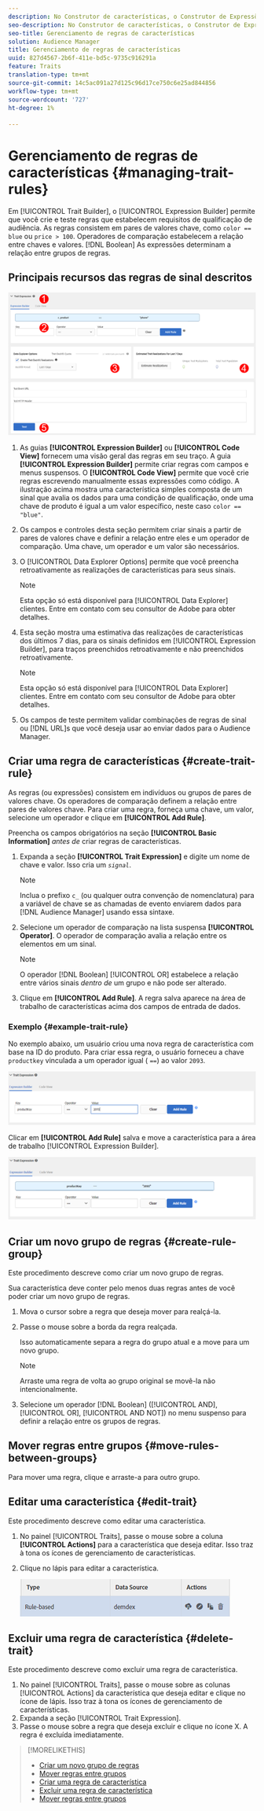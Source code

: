 ```yaml
---
description: No Construtor de características, o Construtor de Expressões permite criar e testar regras que estabelecem requisitos de qualificação de audiências. As regras consistem em pares de valores chave, como "color == blue" ou "price &gt; 100". Operadores de comparação estabelecem a relação entre chaves e valores. Expressões booleanas determinam a relação entre grupos de regras.
seo-description: No Construtor de características, o Construtor de Expressões permite criar e testar regras que estabelecem requisitos de qualificação de audiências. As regras consistem em pares de valores chave, como "color == blue" ou "price &gt; 100". Operadores de comparação estabelecem a relação entre chaves e valores. Expressões booleanas determinam a relação entre grupos de regras.
seo-title: Gerenciamento de regras de características
solution: Audience Manager
title: Gerenciamento de regras de características
uuid: 827d4567-2b6f-411e-bd5c-9735c916291a
feature: Traits
translation-type: tm+mt
source-git-commit: 14c5ac091a27d125c96d17ce750c6e25ad844856
workflow-type: tm+mt
source-wordcount: '727'
ht-degree: 1%

---
```



# Gerenciamento de regras de características {#managing-trait-rules}

Em [!UICONTROL Trait Builder], o [!UICONTROL Expression Builder] permite que você crie e teste regras que estabelecem requisitos de qualificação de audiência. As regras consistem em pares de valores chave, como `color == blue` ou `price > 100`. Operadores de comparação estabelecem a relação entre chaves e valores. [!DNL Boolean] As expressões determinam a relação entre grupos de regras.

<!-- c_tb_rules.xml -->

## Principais recursos das regras de sinal descritos

![](assets/manage-trait-rules.png)

1. As guias **[!UICONTROL Expression Builder]** ou **[!UICONTROL Code View]** fornecem uma visão geral das regras em seu traço. A guia **[!UICONTROL Expression Builder]** permite criar regras com campos e menus suspensos. O **[!UICONTROL Code View]** permite que você crie regras escrevendo manualmente essas expressões como código. A ilustração acima mostra uma característica simples composta de um sinal que avalia os dados para uma condição de qualificação, onde uma chave de produto é igual a um valor específico, neste caso `color == "blue"`.

1. Os campos e controles desta seção permitem criar sinais a partir de pares de valores chave e definir a relação entre eles e um operador de comparação. Uma chave, um operador e um valor são necessários.
1. O [!UICONTROL Data Explorer Options] permite que você preencha retroativamente as realizações de características para seus sinais.

   >[!NOTE]
   >
   >Esta opção só está disponível para [!UICONTROL Data Explorer] clientes. Entre em contato com seu consultor de Adobe para obter detalhes.

1. Esta seção mostra uma estimativa das realizações de características dos últimos 7 dias, para os sinais definidos em [!UICONTROL Expression Builder], para traços preenchidos retroativamente e não preenchidos retroativamente.

   >[!NOTE]
   >
   >Esta opção só está disponível para [!UICONTROL Data Explorer] clientes. Entre em contato com seu consultor de Adobe para obter detalhes.

1. Os campos de teste permitem validar combinações de regras de sinal ou [!DNL URL]s que você deseja usar ao enviar dados para o Audience Manager.

## Criar uma regra de características {#create-trait-rule}

As regras (ou expressões) consistem em indivíduos ou grupos de pares de valores chave. Os operadores de comparação definem a relação entre pares de valores chave. Para criar uma regra, forneça uma chave, um valor, selecione um operador e clique em **[!UICONTROL Add Rule]**.

<!-- t_tb_create_rules.xml -->

Preencha os campos obrigatórios na seção **[!UICONTROL Basic Information]** *antes de* criar regras de características.

1. Expanda a seção **[!UICONTROL Trait Expression]** e digite um nome de chave e valor. Isso cria um *`signal`*.

   >[!NOTE]
   >
   >Inclua o prefixo `c_` (ou qualquer outra convenção de nomenclatura) para a variável de chave se as chamadas de evento enviarem dados para [!DNL Audience Manager] usando essa sintaxe.

1. Selecione um operador de comparação [](../../features/traits/trait-comparison-operators.md) na lista suspensa **[!UICONTROL Operator]**. O operador de comparação avalia a relação entre os elementos em um sinal.

   >[!NOTE]
   >
   >O operador [!DNL Boolean] [!UICONTROL OR] estabelece a relação entre vários sinais *dentro de* um grupo e não pode ser alterado.

1. Clique em **[!UICONTROL Add Rule]**. A regra salva aparece na área de trabalho de características acima dos campos de entrada de dados.

### Exemplo {#example-trait-rule}

No exemplo abaixo, um usuário criou uma nova regra de característica com base na ID do produto. Para criar essa regra, o usuário forneceu a chave `productkey` vinculada a um operador igual ( `==`) ao valor `2093`.

![](assets/tb_sample_rule1.png)

Clicar em **[!UICONTROL Add Rule]** salva e move a característica para a área de trabalho [!UICONTROL Expression Builder].

![](assets/tb_sample_rule2.png)

## Criar um novo grupo de regras {#create-rule-group}

Este procedimento descreve como criar um novo grupo de regras.

<!-- t_tb_new_rule_group.xml -->

Sua característica deve conter pelo menos duas regras antes de você poder criar um novo grupo de regras.

1. Mova o cursor sobre a regra que deseja mover para realçá-la.
1. Passe o mouse sobre a borda da regra realçada.

   Isso automaticamente separa a regra do grupo atual e a move para um novo grupo.

   >[!NOTE]
   >
   >Arraste uma regra de volta ao grupo original se movê-la não intencionalmente.

1. Selecione um operador [!DNL Boolean] ([!UICONTROL AND], [!UICONTROL OR], [!UICONTROL AND NOT]) no menu suspenso para definir a relação entre os grupos de regras.

## Mover regras entre grupos {#move-rules-between-groups}

Para mover uma regra, clique e arraste-a para outro grupo.

## Editar uma característica {#edit-trait}

Este procedimento descreve como editar uma característica.

<!-- t_tb_edit.xml -->

1. No painel [!UICONTROL Traits], passe o mouse sobre a coluna **[!UICONTROL Actions]** para a característica que deseja editar. Isso traz à tona os ícones de gerenciamento de características.
1. Clique no lápis para editar a característica.

   ![](assets/tb_edit_trait.png)

## Excluir uma regra de característica {#delete-trait}

Este procedimento descreve como excluir uma regra de característica.

<!-- t_tb_delete_rule.xml -->

1. No painel [!UICONTROL Traits], passe o mouse sobre as colunas [!UICONTROL Actions] da característica que deseja editar e clique no ícone de lápis. Isso traz à tona os ícones de gerenciamento de características.
1. Expanda a seção [!UICONTROL Trait Expression].
1. Passe o mouse sobre a regra que deseja excluir e clique no ícone X. A regra é excluída imediatamente.

>[!MORELIKETHIS]
>
>* [Criar um novo grupo de regras](../../features/traits/manage-trait-rules.md#create-rule-group)
>* [Mover regras entre grupos](../../features/traits/manage-trait-rules.md#move-rules-between-groups)
>* [Criar uma regra de característica](../../features/traits/manage-trait-rules.md#create-trait-rule)
>* [Excluir uma regra de característica](../../features/traits/manage-trait-rules.md#delete-trait)
>* [Mover regras entre grupos](../../features/traits/manage-trait-rules.md#move-rules-between-groups)

